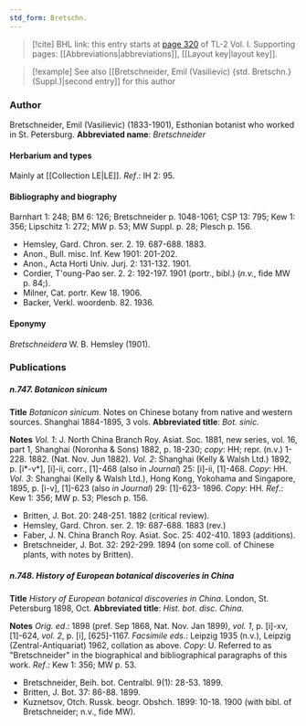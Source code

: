 ```yaml
---
std_form: Bretschn.
---
```


> [!cite] BHL link: this entry starts at [page 320](https://www.biodiversitylibrary.org/page/33120451) of TL-2 Vol. I.
> Supporting pages: [[Abbreviations|abbreviations]], [[Layout key|layout key]].

> [!example] See also [[Bretschneider, Emil (Vasilievic) {std. Bretschn.} (Suppl.)|second entry]] for this author

### Author

Bretschneider, Emil (Vasilievic) (1833-1901), Esthonian botanist who worked in St. Petersburg. 
**Abbreviated name**: *Bretschneider*

#### Herbarium and types

Mainly at [[Collection LE|LE]].
*Ref*.: IH 2: 95.

#### Bibliography and biography

Barnhart 1: 248; BM 6: 126; Bretschneider p. 1048-1061; CSP 13: 795; Kew 1: 356; Lipschitz 1: 272; MW p. 53; MW Suppl. p. 28; Plesch p. 156.
- Hemsley, Gard. Chron. ser. 2. 19. 687-688. 1883.
- Anon., Bull. misc. Inf. Kew 1901: 201-202.
- Anon., Acta Horti Univ. Jurj. 2: 131-132. 1901.
- Cordier, T'oung-Pao ser. 2. 2: 192-197. 1901 (portr., bibl.) (*n.v.*, fide MW p. 84;).
- Milner, Cat. portr. Kew 18. 1906.
- Backer, Verkl. woordenb. 82. 1936.

#### Eponymy

*Bretschneidera* W. B. Hemsley (1901).

### Publications

##### n.747. Botanicon sinicum

**Title**
*Botanicon sinicum*. Notes on Chinese botany from native and western sources. Shanghai 1884-1895, 3 vols.
**Abbreviated title**: *Bot. sinic.*

**Notes**
*Vol. 1*: J. North China Branch Roy. Asiat. Soc. 1881, new series, vol. 16, part 1, Shanghai (Noronha & Sons) 1882, p. 18-230; *copy*: HH; repr. (n.v.) 1-228. 1882. (Nat. Nov. Jun 1882).
*Vol. 2*: Shanghai (Kelly & Walsh Ltd.) 1892, p. \[i\*-v\*\], \[i\]-ii, corr., \[1\]-468 (also in *Journal*) 25: \[i\]-ii, \[1\]-468. *Copy*: HH.
*Vol. 3*: Shanghai (Kelly & Walsh Ltd.), Hong Kong, Yokohama and Singapore, 1895, p. \[i-v\], \[1\]-623 (also *in Journal*) 29: \[1\]-623- 1896. *Copy*: HH.
*Ref*.: Kew 1: 356; MW p. 53; Plesch p. 156.
- Britten, J. Bot. 20: 248-251. 1882 (critical review).
- Hemsley, Gard. Chron. ser. 2. 19: 687-688. 1883 (rev.)
- Faber, J. N. China Branch Roy. Asiat. Soc. 25: 402-410. 1893 (additions).
- Bretschneider, J. Bot. 32: 292-299. 1894 (on some coll. of Chinese plants, with notes by Britten).

##### n.748. History of European botanical discoveries in China

**Title**
*History of European botanical discoveries in China*. London, St. Petersburg 1898, Oct.
**Abbreviated title**: *Hist. bot. disc. China*.

**Notes**
*Orig. ed*.: 1898 (pref. Sep 1868, Nat. Nov. Jan 1899), *vol. 1*, p. \[i\]-xv, \[1\]-624, *vol. 2*, p. \[i\], \[625\]-1167.
*Facsimile eds*.: Leipzig 1935 (n.v.), Leipzig (Zentral-Antiquariat) 1962, collation as above.
*Copy*: U.
Referred to as "Bretschneider" in the biographical and bibliographical paragraphs of this work.
*Ref*.: Kew 1: 356; MW p. 53.
- Bretschneider, Beih. bot. Centralbl. 9(1): 28-53. 1899.
- Britten, J. Bot. 37: 86-88. 1899.
- Kuznetsov, Otch. Russk. beogr. Obshch. 1899: 10-18. 1900 (with bibl. of Bretschneider; n.v., fide MW).

